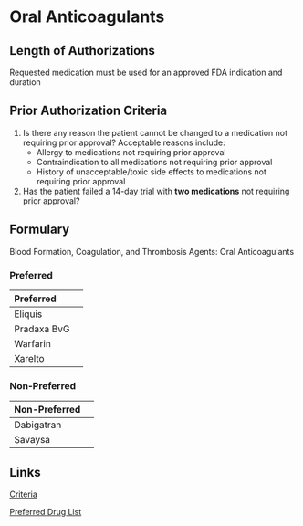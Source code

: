 # Oral Anticoagulants

## Length of Authorizations

Requested medication must be used for an approved FDA indication and duration

## Prior Authorization Criteria

1.  Is there any reason the patient cannot be changed to a medication not requiring prior approval? Acceptable reasons include:
    -   Allergy to medications not requiring prior approval
    -   Contraindication to all medications not requiring prior approval
    -   History of unacceptable/toxic side effects to medications not requiring prior approval
2.  Has the patient failed a 14-day trial with **two medications** not requiring prior approval?

## Formulary

Blood Formation, Coagulation, and Thrombosis Agents: Oral Anticoagulants

### Preferred

| Preferred   |      |
| :---------- | ---: |
| Eliquis     |      |
| Pradaxa BvG |      |
| Warfarin    |      |
| Xarelto     |      |

### Non-Preferred

| Non-Preferred |      |
| :------------ | ---: |
| Dabigatran    |      |
| Savaysa       |      |

## Links

[Criteria](https://pharmacy.medicaid.ohio.gov/sites/default/files/20221001_UPDL_Criteria_APPROVED.pdf#page=14)

[Preferred Drug List](https://pharmacy.medicaid.ohio.gov/sites/default/files/20221001_UPDL_APPROVED_.pdf#page=9)